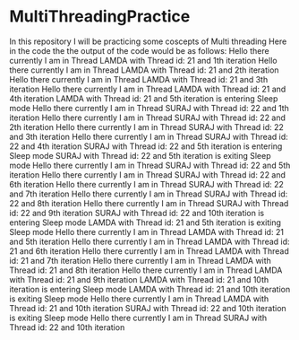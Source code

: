 # MultiThreadingPractice
In this repository I will be practicing some coscepts of Multi threading 
Here in the code the the output of the code would be as follows:
Hello there currently I am in Thread LAMDA with Thread id: 21 and 1th iteration
Hello there currently I am in Thread LAMDA with Thread id: 21 and 2th iteration
Hello there currently I am in Thread LAMDA with Thread id: 21 and 3th iteration
Hello there currently I am in Thread LAMDA with Thread id: 21 and 4th iteration
LAMDA with Thread id: 21 and 5th iteration is entering Sleep mode
Hello there currently I am in Thread SURAJ with Thread id: 22 and 1th iteration
Hello there currently I am in Thread SURAJ with Thread id: 22 and 2th iteration
Hello there currently I am in Thread SURAJ with Thread id: 22 and 3th iteration
Hello there currently I am in Thread SURAJ with Thread id: 22 and 4th iteration
SURAJ with Thread id: 22 and 5th iteration is entering Sleep mode
SURAJ with Thread id: 22 and 5th iteration is exiting Sleep mode
Hello there currently I am in Thread SURAJ with Thread id: 22 and 5th iteration
Hello there currently I am in Thread SURAJ with Thread id: 22 and 6th iteration
Hello there currently I am in Thread SURAJ with Thread id: 22 and 7th iteration
Hello there currently I am in Thread SURAJ with Thread id: 22 and 8th iteration
Hello there currently I am in Thread SURAJ with Thread id: 22 and 9th iteration
SURAJ with Thread id: 22 and 10th iteration is entering Sleep mode
LAMDA with Thread id: 21 and 5th iteration is exiting Sleep mode
Hello there currently I am in Thread LAMDA with Thread id: 21 and 5th iteration
Hello there currently I am in Thread LAMDA with Thread id: 21 and 6th iteration
Hello there currently I am in Thread LAMDA with Thread id: 21 and 7th iteration
Hello there currently I am in Thread LAMDA with Thread id: 21 and 8th iteration
Hello there currently I am in Thread LAMDA with Thread id: 21 and 9th iteration
LAMDA with Thread id: 21 and 10th iteration is entering Sleep mode
LAMDA with Thread id: 21 and 10th iteration is exiting Sleep mode
Hello there currently I am in Thread LAMDA with Thread id: 21 and 10th iteration
SURAJ with Thread id: 22 and 10th iteration is exiting Sleep mode
Hello there currently I am in Thread SURAJ with Thread id: 22 and 10th iteration
